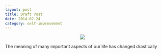 ```yaml
---
layout: post
title: Draft Post
date: 2014-02-24
category: self-improvement
---
```


<div style="text-align: center;">
<img src="{{site.img-url}}/Premkumar_Masilamani.jpg"/>
</div>

The meaning of many important aspects of our life has changed drastically 
